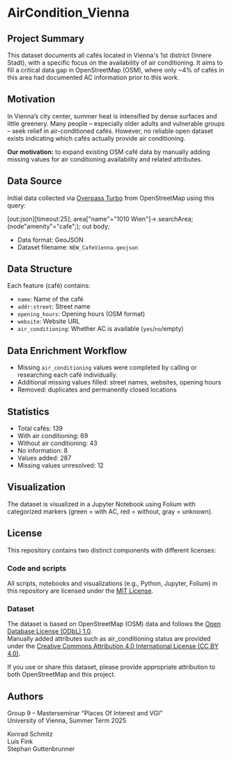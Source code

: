# AirCondition_Vienna

## Project Summary

This dataset documents all cafés located in Vienna's 1st district (Innere Stadt), with a specific focus on the availability of air conditioning. It aims to fill a critical data gap in OpenStreetMap (OSM), where only ~4% of cafés in this area had documented AC information prior to this work.

## Motivation

In Vienna’s city center, summer heat is intensified by dense surfaces and little greenery. Many people – especially older adults and vulnerable groups – seek relief in air-conditioned cafés. However, no reliable open dataset exists indicating which cafés actually provide air conditioning.

**Our motivation:** to expand existing OSM café data by manually adding missing values for air conditioning availability and related attributes.

## Data Source

Initial data collected via [Overpass Turbo](https://overpass-turbo.eu/) from OpenStreetMap using this query:

[out:json][timeout:25];
area["name"="1010 Wien"]->.searchArea;
(node"amenity"="cafe";);
out body;


- Data format: GeoJSON  
- Dataset filename: `NEW_CafeVienna.geojson`

## Data Structure

Each feature (café) contains:
- `name`: Name of the café
- `addr:street`: Street name
- `opening_hours`: Opening hours (OSM format)
- `website`: Website URL
- `air_conditioning`: Whether AC is available (`yes`/`no`/empty)

## Data Enrichment Workflow

- Missing `air_conditioning` values were completed by calling or researching each café individually.
- Additional missing values filled: street names, websites, opening hours
- Removed: duplicates and permanently closed locations

## Statistics

- Total cafés: 139  
- With air conditioning: 69  
- Without air conditioning: 43  
- No information: 8  
- Values added: 287  
- Missing values unresolved: 12

## Visualization

The dataset is visualized in a Jupyter Notebook using Folium with categorized markers (green = with AC, red = without, gray = unknown).

## License

This repository contains two distinct components with different licenses:

### Code and scripts

All scripts, notebooks and visualizations (e.g., Python, Jupyter, Folium) in this repository are licensed under the [MIT License](LICENSE).

### Dataset

The dataset is based on OpenStreetMap (OSM) data and follows the [Open Database License (ODbL) 1.0](https://opendatacommons.org/licenses/odbl/).  
Manually added attributes such as air_conditioning status are provided under the [Creative Commons Attribution 4.0 International License (CC BY 4.0)](https://creativecommons.org/licenses/by/4.0/).

If you use or share this dataset, please provide appropriate attribution to both OpenStreetMap and this project.


## Authors

Group 9 – Masterseminar “Places Of Interest and VGI”  
University of Vienna, Summer Term 2025

Konrad Schmitz  
Luis Fink  
Stephan Guttenbrunner

